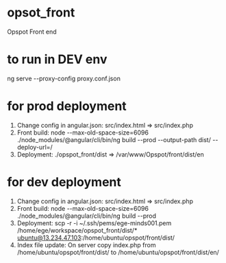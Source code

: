 # opsot_front
Opspot Front end

# to run in DEV env
ng serve --proxy-config proxy.conf.json

# for prod deployment
1. Change config in angular.json: src/index.html => src/index.php
2. Front build: node --max-old-space-size=6096 ./node_modules/@angular/cli/bin/ng build --prod --output-path dist/ --deploy-url=/
3. Deployment: ./opspot_front/dist => /var/www/Opspot/front/dist/en

# for dev deployment
1. Change config in angular.json: src/index.html => src/index.php
2. Front build: node --max-old-space-size=6096 ./node_modules/@angular/cli/bin/ng build --prod
3. Deployment: scp -r -i ~/.ssh/pems/ege-minds001.pem /home/ege/workspace/opspot_front/dist/* ubuntu@13.234.47.103:/home/ubuntu/opspot/front/dist/
4. Index file update: On server copy index.php from /home/ubuntu/opspot/front/dist/ to /home/ubuntu/opspot/front/dist/en/